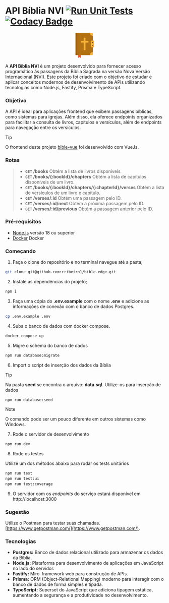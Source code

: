 # API Bíblia NVI [![Run Unit Tests](https://github.com/rribeiro1/bible-edge/actions/workflows/run-unit-tests.yaml/badge.svg)](https://github.com/rribeiro1/bible-edge/actions/workflows/run-unit-tests.yaml) [![Codacy Badge](https://app.codacy.com/project/badge/Grade/bcb19443d0444cba82d03ca16b11bf1d)](https://app.codacy.com/gh/rribeiro1/bible-edge/dashboard?utm_source=gh&utm_medium=referral&utm_content=&utm_campaign=Badge_grade)

<p align="center">
  <img src=".github/assets/icon.png" width="80" alt="accessibility text">
</p>

A **API Bíblia NVI** é um projeto desenvolvido para fornecer acesso programático às passagens da Bíblia Sagrada na versão Nova Versão Internacional (NVI). Este projeto foi criado com o objetivo de estudar e aplicar conceitos modernos de desenvolvimento de APIs utilizando tecnologias como Node.js, Fastify, Prisma e TypeScript.

### Objetivo

A API é ideal para aplicações frontend que exibem passagens bíblicas, como sistemas para igrejas. Além disso, ela oferece endpoints organizados para facilitar a consulta de livros, capítulos e versículos, além de endpoints para navegação entre os versículos.

> [!Tip]
> O frontend deste projeto [bible-vue](https://github.com/rribeiro1/bible-vue) foi desenvolvido com VueJs.

### Rotas

> - **`GET` /books** Obtém a lista de livros disponíveis.
> - **`GET` /books/{:bookId}/chapters** Obtém a lista de capítulos disponíveis de um livro.
> - **`GET` /books/{:bookId}/chapters/{:chapterId}/verses** Obtém a lista de versículos de um livro e capítulo.
> - **`GET` /verses/:id** Obtém uma passagem pelo ID.
> - **`GET` /verses/:id/next** Obtém a próxima passagem pelo ID.
> - **`GET` /verses/:id/previous** Obtém a passagem anterior pelo ID.

### Pré-requisitos

- [Node.js](https://nodejs.org/en/download) versão 18 ou superior
- [Docker](https://www.docker.com/products/docker-desktop/) Docker

### Começando

1. Faça o clone do repositório e no terminal navegue até a pasta;

``` bash
git clone git@github.com:rribeiro1/bible-edge.git
```

2. Instale as dependências do projeto;

``` bash
npm i
```

3. Faça uma cópia do **.env.example** com o nome **.env** e adicione as informações de conexão com o banco de dados Postgres.

``` bash
cp .env.example .env
```

4. Suba o banco de dados com docker compose.

``` bash
docker compose up
```

5. Migre o schema do banco de dados

``` bash
npm run database:migrate
```

6. Import o script de inserção dos dados da Bíblia

> [!Tip]
> Na pasta **seed** se encontra o arquivo: **data.sql**. Utilize-os para inserção de dados

``` bash
npm run database:seed
```

> [!Note]
> O comando pode ser um pouco diferente em outros sistemas como Windows.

7. Rode o servidor de desenvolvimento

``` bash
npm run dev
```

8. Rode os testes

Utilize um dos métodos abaixo para rodar os tests unitários

``` bash
npm run test
npm run test:ui
npm run test:coverage
```

9. O servidor com os *endpoints* do serviço estará disponível em http://localhost:3000

### Sugestão

Utilize o Postman para testar suas chamadas. [https://www.getpostman.com/](https://www.getpostman.com/).

### Tecnologias

- **Postgres:** Banco de dados relacional utilizado para armazenar os dados da Bíblia.
- **Node.js:** Plataforma para desenvolvimento de aplicações em JavaScript no lado do servidor.
- **Fastify:** Miro-framework web para construção de APIs.
- **Prisma:** ORM (Object-Relational Mapping) moderno para interagir com o banco de dados de forma simples e tipada.
- **TypeScript:** Superset do JavaScript que adiciona tipagem estática, aumentando a segurança e a produtividade no desenvolvimento.